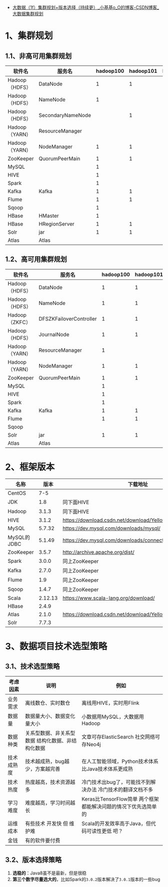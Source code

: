 - [大数据（1f）集群规划+版本选择（持续更）_小基基o_O的博客-CSDN博客_大数据集群规划](https://blog.csdn.net/Yellow_python/article/details/115536550)

# 1、集群规划

## 1.1、非高可用集群规划

| 软件名         | 服务名            | hadoop100 | hadoop101 | hadoop102 |
| -------------- | ----------------- | --------- | --------- | --------- |
| Hadoop（HDFS） | DataNode          | 1         | 1         | 1         |
| Hadoop（HDFS） | NameNode          | 1         |           |           |
| Hadoop（HDFS） | SecondaryNameNode |           | 1         |           |
| Hadoop（YARN） | ResourceManager   |           |           | 1         |
| Hadoop（YARN） | NodeManager       | 1         | 1         | 1         |
| ZooKeeper      | QuorumPeerMain    | 1         | 1         | 1         |
| MySQL          |                   | 1         |           |           |
| HIVE           |                   | 1         |           |           |
| Spark          |                   | 1         |           |           |
| Kafka          | Kafka             | 1         | 1         | 1         |
| Flume          |                   | 1         | 1         | 1         |
| Sqoop          |                   | 1         |           |           |
| HBase          | HMaster           | 1         |           |           |
| HBase          | HRegionServer     | 1         | 1         | 1         |
| Solr           | jar               | 1         | 1         | 1         |
| Atlas          | Atlas             |           |           | 1         |

## 1.2、高可用集群规划

| 软件名         | 服务名                  | hadoop100 | hadoop101 | hadoop102 |
| -------------- | ----------------------- | --------- | --------- | --------- |
| Hadoop（HDFS） | DataNode                | 1         | 1         | 1         |
| Hadoop（HDFS） | NameNode                | 1         | 1         |           |
| Hadoop（ZKFC） | DFSZKFailoverController | 1         | 1         |           |
| Hadoop（HDFS） | JournalNode             | 1         | 1         | 1         |
| Hadoop（YARN） | ResourceManager         | 1         |           | 1         |
| Hadoop（YARN） | NodeManager             | 1         | 1         | 1         |
| ZooKeeper      | QuorumPeerMain          | 1         | 1         | 1         |
| MySQL          |                         | 1         |           |           |
| HIVE           |                         | 1         |           |           |
| Spark          |                         | 1         |           |           |
| Kafka          | Kafka                   | 1         | 1         | 1         |
| Flume          |                         | 1         | 1         | 1         |
| Sqoop          |                         |           |           | 1         |
| Solr           | jar                     | 1         | 1         | 1         |
| Atlas          | Atlas                   |           |           | 1         |

# 2、框架版本

| 名称        | 版本    | 下载地址                                                  |
| ----------- | ------- | --------------------------------------------------------- |
| CentOS      | 7-5     |                                                           |
| JDK         | 1.8     | 同下面HIVE                                                |
| Hadoop      | 3.1.3   | 同下面HIVE                                                |
| HIVE        | 3.1.2   | https://download.csdn.net/download/Yellow_python/13782524 |
| MySQL       | 5.7.32  | https://dev.mysql.com/downloads/mysql/                    |
| MySQL的JDBC | 5.1.49  | https://dev.mysql.com/downloads/connector/j/              |
| ZooKeeper   | 3.5.7   | http://archive.apache.org/dist/                           |
| Spark       | 3.0.0   | 同上ZooKeeper                                             |
| Kafka       | 2.7.0   | 同上ZooKeeper                                             |
| Flume       | 1.9     | 同上ZooKeeper                                             |
| Sqoop       | 1.4.7   | 同上ZooKeeper                                             |
| Scala       | 2.12.13 | https://www.scala-lang.org/download/                      |
| HBase       | 2.4.9   |                                                           |
| Atlas       | 2.1.0   | https://download.csdn.net/download/Yellow_python/79106345 |
| Solr        | 7.7.3   |                                                           |

# 3、数据项目技术选型策略

## 3.1、技术选型策略

| 考虑因素   | 说明                                              | 例如                                                         |
| ---------- | ------------------------------------------------- | ------------------------------------------------------------ |
| 业务需求   | 离线数仓、实时数仓                                | 离线用HIVE，实时用Flink                                      |
| 数据量     | 数据量大小、数据变化量大小                        | 小数据用MySQL，大数据用Hadoop                                |
| 数据种类   | 关系型数据、非关系型数据 结构化数据、非结构化数据 | 文章可存ElasticSearch 社交网络可存Neo4j                      |
| 技术成熟度 | 技术越成熟，bug越少，方案越完善                   | 在人工智能领域，Python技术体系比Java技术体系更成熟           |
| 技术热度   | 热度越高，技术资源越多                            | 冷门技术出bug了，可能找不到解决办法 冷门技术的翻译文档不多   |
| 学习难度   | 难度越高，学习时间越长                            | Keras比TensorFlow简单 两个框架都能解决问题的情况下优先选简单的 |
| 运维成本   | 有些技术 开发快 但 维护难                         | Scala的开发效率高于Java，但代码可读性更低 吧？               |
| 金钱       | 有的软件要付费                                    |                                                              |

## 3.2、版本选择策略

1. **选稳的**：Java8虽不是最新，但是很稳
2. **第三个数字尽量选大的**，比如Spark的`3.0.2`版本解决了`3.0.1`版本的一些bug